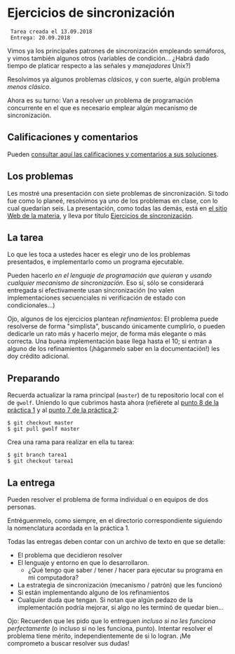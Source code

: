 # Ejercicios de sincronización

     Tarea creada el 13.09.2018
	 Entrega: 20.09.2018

Vimos ya los principales patrones de sincronización empleando
semáforos, y vimos también algunos otros (variables de
condición... ¿Habrá dado tiempo de platicar respecto a las señales y
_manejadores_ Unix?)

Resolvimos ya algunos problemas _clásicos_, y con suerte, algún
problema _menos clásico_.

Ahora es su turno: Van a resolver un problema de programación
concurrente en el que es necesario emplear algún mecanismo de
sincronización.

## Calificaciones y comentarios

Pueden [consultar aquí las calificaciones y comentarios a sus
soluciones](./calificaciones.org).

## Los problemas

Les mostré una presentación con siete problemas de sincronización. Si
todo fue como lo planeé, resolvimos ya uno de los problemas en clase,
con lo cual quedarían seis. La presentación, como todas las demás, está
en [el sitio Web de la materia](http://gwolf.sistop.org/), y lleva por
título [Ejercicios de
sincronización](http://gwolf.sistop.org/laminas/06b-ejercicios-sincronizacion.pdf).

## La tarea

Lo que les toca a ustedes hacer es elegir uno de los problemas
presentados, e implementarlo como un programa ejecutable.

Pueden hacerlo _en el lenguaje de programación que quieran_ y _usando
cualquier mecanismo de sincronización_. Eso sí, sólo se considerará
entregada si efectivamente usan sincronización (no valen
implementaciones secuenciales ni verificación de estado con
condicionales...)

Ojo, algunos de los ejercicios plantean _refinamientos_: El problema
puede resolverse de forma "simplista", buscando únicamente cumplirlo,
o pueden dedicarle un rato más y hacerlo mejor, de forma más
elegante o más correcta. Una buena implementación base llega hasta el
10; si entran a alguno de los refinamientos (¡háganmelo saber en la
documentación!) les doy crédito adicional.

## Preparando

Recuerda actualizar la rama principal (`master`) de tu repositorio
local con el de `gwolf`. Uniendo lo que cubrimos hasta ahora
(refiérete al [punto 8 de la práctica 1](../../practicas/1/README.md)
y al [punto 7 de la práctica 2](../../practicas/2/README.md):

    $ git checkout master
    $ git pull gwolf master

Crea una rama para realizar en ella tu tarea:

    $ git branch tarea1
	$ git checkout tarea1

## La entrega

Pueden resolver el problema de forma individual o en equipos de dos
personas.

Entréguenmelo, como siempre, en el directorio correspondiente
siguiendo la nomenclatura acordada en la práctica 1.

Todas las entregas deben contar con un archivo de texto en que se
detalle:

- El problema que decidieron resolver
- El lenguaje y entorno en que lo desarrollaron.
  - ¿Qué tengo que saber / tener / hacer para ejecutar su programa en
    mi computadora?
- La estrategia de sincronización (mecanismo / patrón) que les
  funcionó
- Si están implementando alguno de los refinamientos
- Cualquier duda que tengan. Si notan que algún pedazo de la
  implementación podría mejorar, si algo no les terminó de quedar
  bien...

Ojo: Recuerden que les pido que lo entreguen _incluso si no les
funciona perfectamente_ (o incluso si no les funciona,
punto). Intentar resolver el problema tiene mérito, independientemente
de si lo logran. ¡Me comprometo a buscar resolver sus dudas!

